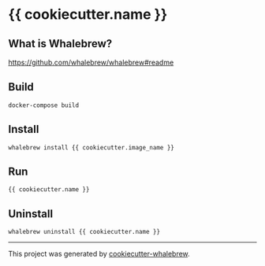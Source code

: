 # {{ cookiecutter.name }}

## What is Whalebrew?

https://github.com/whalebrew/whalebrew#readme

## Build

```shell
docker-compose build
```

## Install

```shell
whalebrew install {{ cookiecutter.image_name }}
```

## Run

```shell
{{ cookiecutter.name }}
```

## Uninstall

```shell
whalebrew uninstall {{ cookiecutter.name }}
```

---

This project was generated by [cookiecutter-whalebrew](https://github.com/farkasmate/cookiecutter-whalebrew).
